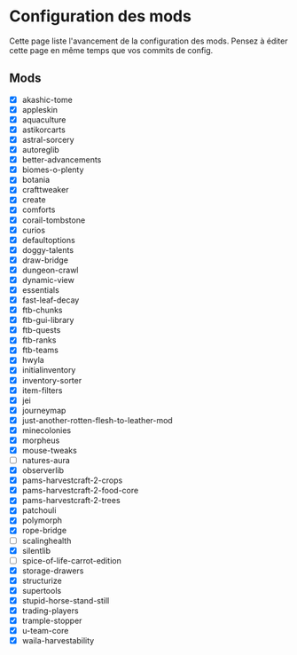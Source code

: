 # Configuration des mods

Cette page liste l'avancement de la configuration des mods.
Pensez à éditer cette page en même temps que vos commits de config.

## Mods

- [x] akashic-tome
- [x] appleskin
- [x] aquaculture
- [x] astikorcarts
- [x] astral-sorcery
- [x] autoreglib
- [x] better-advancements
- [x] biomes-o-plenty
- [x] botania
- [x] crafttweaker
- [x] create
- [x] comforts
- [x] corail-tombstone
- [x] curios
- [x] defaultoptions
- [x] doggy-talents
- [x] draw-bridge
- [x] dungeon-crawl
- [x] dynamic-view
- [x] essentials
- [x] fast-leaf-decay
- [x] ftb-chunks
- [x] ftb-gui-library
- [x] ftb-quests
- [x] ftb-ranks
- [x] ftb-teams
- [x] hwyla
- [x] initialinventory
- [x] inventory-sorter
- [x] item-filters
- [x] jei
- [x] journeymap
- [x] just-another-rotten-flesh-to-leather-mod
- [x] minecolonies
- [x] morpheus
- [x] mouse-tweaks
- [ ] natures-aura
- [x] observerlib
- [x] pams-harvestcraft-2-crops
- [x] pams-harvestcraft-2-food-core
- [x] pams-harvestcraft-2-trees
- [x] patchouli
- [x] polymorph
- [x] rope-bridge
- [ ] scalinghealth
- [x] silentlib
- [ ] spice-of-life-carrot-edition
- [x] storage-drawers
- [x] structurize
- [x] supertools
- [x] stupid-horse-stand-still
- [x] trading-players
- [x] trample-stopper
- [x] u-team-core
- [x] waila-harvestability
